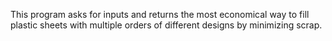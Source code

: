 This program asks for inputs and returns the most economical way to fill plastic sheets with multiple orders of different designs by minimizing scrap.
